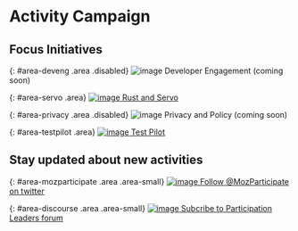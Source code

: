 # Activity Campaign

## Focus Initiatives

{: #area-deveng .area .disabled}
![image](/activity-campaign/asserts/img/development.png)
Developer Engagement (coming soon)

{: #area-servo .area}
[![image](/activity-campaign/asserts/img/servo.png)
Rust and Servo](area/servo)

{: #area-privacy .area .disabled}
![image](/activity-campaign/asserts/img/privacy.png)
Privacy and Policy (coming soon)

{: #area-testpilot .area}
[![image](/activity-campaign/asserts/img/test-pilot.png)
Test Pilot](area/test-pilot)

## Stay updated about new activities

{: #area-mozparticipate .area .area-small}
[![image](/activity-campaign/asserts/img/participation.png)
Follow @MozParticipate on twitter](https://twitter.com/intent/follow/?screen_name=MozParticipate)

{: #area-discourse .area .area-small}
[![image](/activity-campaign/asserts/img/discourse.png)
Subcribe to Participation Leaders forum](https://discourse.mozilla-community.org/c/participation-leaders)
